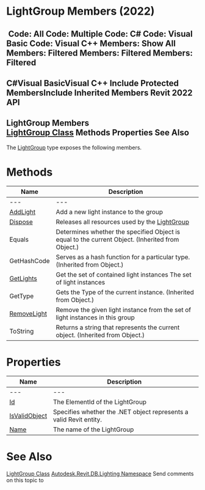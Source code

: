 # LightGroup Members (2022)

﻿
 Code: All Code: Multiple Code: C# Code: Visual Basic Code: Visual C++  Members: Show All Members: Filtered Members: Filtered Members: Filtered   
---  
C#Visual BasicVisual C++
Include Protected MembersInclude Inherited Members
Revit 2022 API  
---  
LightGroup Members  
[LightGroup Class](fd876292-9f3a-7a90-dd41-019631baadca.md "LightGroup Class") Methods Properties See Also  
---  
The [LightGroup](fd876292-9f3a-7a90-dd41-019631baadca.md "LightGroup Class") type exposes the following members.
# Methods
| Name | Description |
| --- | --- |
| --- | --- | --- |
| [AddLight](c415f9ac-ecba-78d2-3057-ce29b0e43837.md "AddLight Method") | Add a new light instance to the group |
| [Dispose](096c2b00-033d-cd29-c075-9c1dc36f5ee1.md "Dispose Method") | Releases all resources used by the [LightGroup](fd876292-9f3a-7a90-dd41-019631baadca.md "LightGroup Class") |
| Equals | Determines whether the specified Object is equal to the current Object. (Inherited from Object.) |
| GetHashCode | Serves as a hash function for a particular type.  (Inherited from Object.) |
| [GetLights](52e4acca-0194-8337-488f-95c7a9b29229.md "GetLights Method") | Get the set of contained light instances The set of light instances |
| GetType | Gets the Type of the current instance. (Inherited from Object.) |
| [RemoveLight](ca880392-46cf-43a0-3c39-0168c5c1ccaa.md "RemoveLight Method") | Remove the given light instance from the set of light instances in this group |
| ToString | Returns a string that represents the current object. (Inherited from Object.) |

# Properties
| Name | Description |
| --- | --- |
| --- | --- | --- |
| [Id](5788fc2a-90cf-ee4d-2ed0-fd56844ec5fd.md "Id Property") | The ElementId of the LightGroup |
| [IsValidObject](2731a4bd-dfb3-029c-315d-6dda31d4c0db.md "IsValidObject Property") | Specifies whether the .NET object represents a valid Revit entity. |
| [Name](9a98f8c4-2c7b-5fa3-098d-eaff98cc5dd7.md "Name Property") | The name of the LightGroup |

# See Also
[LightGroup Class](fd876292-9f3a-7a90-dd41-019631baadca.md "LightGroup Class")
[Autodesk.Revit.DB.Lighting Namespace](a6a04f07-7fd2-0a4e-12e7-01842ee6daaf.md "Autodesk.Revit.DB.Lighting Namespace")
Send comments on this topic to 